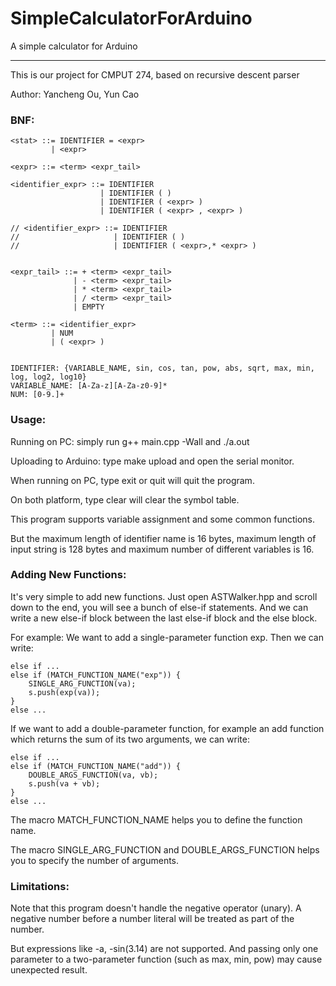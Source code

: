 # SimpleCalculatorForArduino
A simple calculator for Arduino
***

This is our project for CMPUT 274, based on recursive descent parser

Author: Yancheng Ou, Yun Cao

### BNF:
```
<stat> ::= IDENTIFIER = <expr>
         | <expr>

<expr> ::= <term> <expr_tail>

<identifier_expr> ::= IDENTIFIER
                    | IDENTIFIER ( )
                    | IDENTIFIER ( <expr> )
                    | IDENTIFIER ( <expr> , <expr> )

// <identifier_expr> ::= IDENTIFIER
//                     | IDENTIFIER ( )
//                     | IDENTIFIER ( <expr>,* <expr> )


<expr_tail> ::= + <term> <expr_tail>
              | - <term> <expr_tail>
              | * <term> <expr_tail>
              | / <term> <expr_tail>
              | EMPTY

<term> ::= <identifier_expr>
         | NUM
         | ( <expr> )


IDENTIFIER: {VARIABLE_NAME, sin, cos, tan, pow, abs, sqrt, max, min, log, log2, log10}
VARIABLE_NAME: [A-Za-z][A-Za-z0-9]*
NUM: [0-9.]+
```

### Usage:
Running on PC: simply run g++ main.cpp -Wall and ./a.out

Uploading to Arduino: type make upload and open the serial monitor.

When running on PC, type exit or quit will quit the program.

On both platform, type clear will clear the symbol table.

This program supports variable assignment and some common functions.

But the maximum length of identifier name is 16 bytes, maximum length of input string is 128 bytes and maximum number of different variables is 16.

### Adding New Functions:
It's very simple to add new functions. Just open ASTWalker.hpp and scroll down to the end, you will see a bunch of else-if statements. And we can write a new else-if block between the last else-if block and the else block.

For example:
We want to add a single-parameter function exp. Then we can write:
```
else if ...
else if (MATCH_FUNCTION_NAME("exp")) {
    SINGLE_ARG_FUNCTION(va);
    s.push(exp(va));
}
else ...
```
If we want to add a double-parameter function, for example an add function which returns the sum of its two arguments, we can write:
```
else if ...
else if (MATCH_FUNCTION_NAME("add")) {
    DOUBLE_ARGS_FUNCTION(va, vb);
    s.push(va + vb);
}
else ...
```
The macro MATCH_FUNCTION_NAME helps you to define the function name.

The macro SINGLE_ARG_FUNCTION and DOUBLE_ARGS_FUNCTION helps you to specify the number of arguments.

### Limitations:
Note that this program doesn't handle the negative operator (unary). A negative number before a number literal will be treated as part of the number.

But expressions like -a, -sin(3.14) are not supported.
And passing only one parameter to a two-parameter function (such as max, min, pow) may cause unexpected result.

